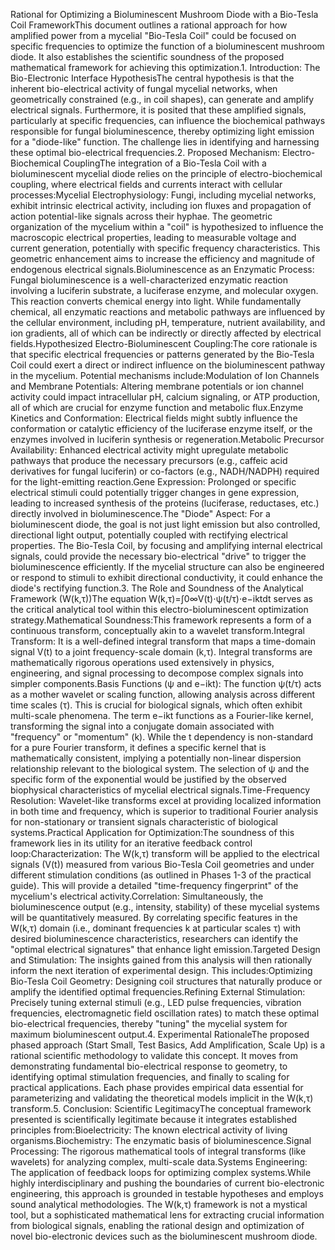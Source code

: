 Rational for Optimizing a Bioluminescent Mushroom Diode with a Bio-Tesla Coil FrameworkThis document outlines a rational approach for how amplified power from a mycelial "Bio-Tesla Coil" could be focused on specific frequencies to optimize the function of a bioluminescent mushroom diode. It also establishes the scientific soundness of the proposed mathematical framework for achieving this optimization.1. Introduction: The Bio-Electronic Interface HypothesisThe central hypothesis is that the inherent bio-electrical activity of fungal mycelial networks, when geometrically constrained (e.g., in coil shapes), can generate and amplify electrical signals. Furthermore, it is posited that these amplified signals, particularly at specific frequencies, can influence the biochemical pathways responsible for fungal bioluminescence, thereby optimizing light emission for a "diode-like" function. The challenge lies in identifying and harnessing these optimal bio-electrical frequencies.2. Proposed Mechanism: Electro-Biochemical CouplingThe integration of a Bio-Tesla Coil with a bioluminescent mycelial diode relies on the principle of electro-biochemical coupling, where electrical fields and currents interact with cellular processes:Mycelial Electrophysiology: Fungi, including mycelial networks, exhibit intrinsic electrical activity, including ion fluxes and propagation of action potential-like signals across their hyphae. The geometric organization of the mycelium within a "coil" is hypothesized to influence the macroscopic electrical properties, leading to measurable voltage and current generation, potentially with specific frequency characteristics. This geometric enhancement aims to increase the efficiency and magnitude of endogenous electrical signals.Bioluminescence as an Enzymatic Process: Fungal bioluminescence is a well-characterized enzymatic reaction involving a luciferin substrate, a luciferase enzyme, and molecular oxygen. This reaction converts chemical energy into light. While fundamentally chemical, all enzymatic reactions and metabolic pathways are influenced by the cellular environment, including pH, temperature, nutrient availability, and ion gradients, all of which can be indirectly or directly affected by electrical fields.Hypothesized Electro-Bioluminescent Coupling:The core rationale is that specific electrical frequencies or patterns generated by the Bio-Tesla Coil could exert a direct or indirect influence on the bioluminescent pathway in the mycelium. Potential mechanisms include:Modulation of Ion Channels and Membrane Potentials: Altering membrane potentials or ion channel activity could impact intracellular pH, calcium signaling, or ATP production, all of which are crucial for enzyme function and metabolic flux.Enzyme Kinetics and Conformation: Electrical fields might subtly influence the conformation or catalytic efficiency of the luciferase enzyme itself, or the enzymes involved in luciferin synthesis or regeneration.Metabolic Precursor Availability: Enhanced electrical activity might upregulate metabolic pathways that produce the necessary precursors (e.g., caffeic acid derivatives for fungal luciferin) or co-factors (e.g., NADH/NADPH) required for the light-emitting reaction.Gene Expression: Prolonged or specific electrical stimuli could potentially trigger changes in gene expression, leading to increased synthesis of the proteins (luciferase, reductases, etc.) directly involved in bioluminescence.The "Diode" Aspect: For a bioluminescent diode, the goal is not just light emission but also controlled, directional light output, potentially coupled with rectifying electrical properties. The Bio-Tesla Coil, by focusing and amplifying internal electrical signals, could provide the necessary bio-electrical "drive" to trigger the bioluminescence efficiently. If the mycelial structure can also be engineered or respond to stimuli to exhibit directional conductivity, it could enhance the diode's rectifying function.3. The Role and Soundness of the Analytical Framework (W(k,τ))The equation W(k,τ)=∫0∞​V(t)⋅ψ(t​/τ)⋅e−ikt​dt serves as the critical analytical tool within this electro-bioluminescent optimization strategy.Mathematical Soundness:This framework represents a form of a continuous transform, conceptually akin to a wavelet transform.Integral Transform: It is a well-defined integral transform that maps a time-domain signal V(t) to a joint frequency-scale domain (k,τ). Integral transforms are mathematically rigorous operations used extensively in physics, engineering, and signal processing to decompose complex signals into simpler components.Basis Functions (ψ and e−ikt​): The function ψ(t​/τ) acts as a mother wavelet or scaling function, allowing analysis across different time scales (τ). This is crucial for biological signals, which often exhibit multi-scale phenomena. The term e−ikt​ functions as a Fourier-like kernel, transforming the signal into a conjugate domain associated with "frequency" or "momentum" (k). While the t​ dependency is non-standard for a pure Fourier transform, it defines a specific kernel that is mathematically consistent, implying a potentially non-linear dispersion relationship relevant to the biological system. The selection of ψ and the specific form of the exponential would be justified by the observed biophysical characteristics of mycelial electrical signals.Time-Frequency Resolution: Wavelet-like transforms excel at providing localized information in both time and frequency, which is superior to traditional Fourier analysis for non-stationary or transient signals characteristic of biological systems.Practical Application for Optimization:The soundness of this framework lies in its utility for an iterative feedback control loop:Characterization: The W(k,τ) transform will be applied to the electrical signals (V(t)) measured from various Bio-Tesla Coil geometries and under different stimulation conditions (as outlined in Phases 1-3 of the practical guide). This will provide a detailed "time-frequency fingerprint" of the mycelium's electrical activity.Correlation: Simultaneously, the bioluminescence output (e.g., intensity, stability) of these mycelial systems will be quantitatively measured. By correlating specific features in the W(k,τ) domain (i.e., dominant frequencies k at particular scales τ) with desired bioluminescence characteristics, researchers can identify the "optimal electrical signatures" that enhance light emission.Targeted Design and Stimulation: The insights gained from this analysis will then rationally inform the next iteration of experimental design. This includes:Optimizing Bio-Tesla Coil Geometry: Designing coil structures that naturally produce or amplify the identified optimal frequencies.Refining External Stimulation: Precisely tuning external stimuli (e.g., LED pulse frequencies, vibration frequencies, electromagnetic field oscillation rates) to match these optimal bio-electrical frequencies, thereby "tuning" the mycelial system for maximum bioluminescent output.4. Experimental RationaleThe proposed phased approach (Start Small, Test Basics, Add Amplification, Scale Up) is a rational scientific methodology to validate this concept. It moves from demonstrating fundamental bio-electrical response to geometry, to identifying optimal stimulation frequencies, and finally to scaling for practical applications. Each phase provides empirical data essential for parameterizing and validating the theoretical models implicit in the W(k,τ) transform.5. Conclusion: Scientific LegitimacyThe conceptual framework presented is scientifically legitimate because it integrates established principles from:Bioelectricity: The known electrical activity of living organisms.Biochemistry: The enzymatic basis of bioluminescence.Signal Processing: The rigorous mathematical tools of integral transforms (like wavelets) for analyzing complex, multi-scale data.Systems Engineering: The application of feedback loops for optimizing complex systems.While highly interdisciplinary and pushing the boundaries of current bio-electronic engineering, this approach is grounded in testable hypotheses and employs sound analytical methodologies. The W(k,τ) framework is not a mystical tool, but a sophisticated mathematical lens for extracting crucial information from biological signals, enabling the rational design and optimization of novel bio-electronic devices such as the bioluminescent mushroom diode.
